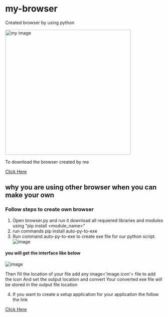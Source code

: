 # my-browser
Created browser by using python
<p>
<img src="https://github.com/Anuj-gr8/my-browser/blob/main/browser.jpg" alt="my image" width="400" height="400">
</p>
To download the browser created by me 

<a href="https://drive.google.com/file/d/1v7-TTqlB2zgM4hDdNOPtXo3U7HHhzwi9/view?usp=share_link">Click Here<a/>

## why you are using other browser when you can make your own
### Follow steps to create own browser
1. Open browser.py and run it 
    download all requiered libraries and modules using "pip install <module_name>"
2. run commands pip install auto-py-to-exe
3. Run command auto-py-to-exe to create exe file for our python script. 
![image](https://user-images.githubusercontent.com/100562544/193628788-40e17ef1-9832-48e7-8bf5-d166fb860c9b.png)

  #### you will get the interface like below
  
  
  ![image](https://user-images.githubusercontent.com/100562544/193630620-c5f1d1ce-4653-43bc-aa81-4197fb98fd66.png)
  
  
  Then fill the location of your file add any image<'image.icon'> file to add the icon
  And set the output location and convert
  Your converted exe file will be stored in the output file location
  
 4. If you want to create a setup application for your application the follow the link
 
 <a href="https://www.geeksforgeeks.org/convert-python-code-to-a-software-to-install-on-windows-using-inno-setup-compiler/#:~:text=Convert%20Python%20Code%20to%20a%20Software%20to%20Install,Application%20shortcuts%20and%20Click%20on%20Next.%20More%20items" >Click Here<a/>




